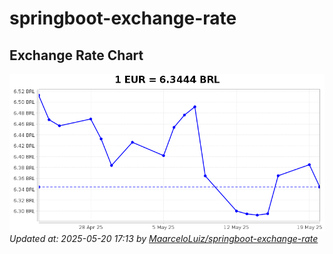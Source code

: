 # springboot-exchange-rate

<!-- EXCHANGE-RATE-START -->
## Exchange Rate Chart

![Exchange Rate Chart](charts/chart.png)*Updated at: 2025-05-20 17:13 by [MaarceloLuiz/springboot-exchange-rate](https://github.com/MaarceloLuiz/springboot-exchange-rate)*


<!-- EXCHANGE-RATE-END -->